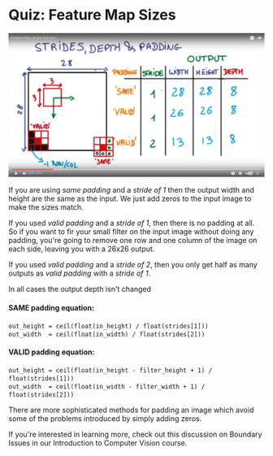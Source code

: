 # Quiz: Feature Map Sizes

![alt tag](featureMapSizes.png)

If you are using *same padding* and a *stride of 1* then the output width and height are the same as the input. We just add zeros to the input image to make the sizes match. 

If you used *valid padding* and a *stride of 1*, then there is no padding at all. So if you want to fir your small filter on the input image without doing any padding, you're going to remove one row and one column of the image on each side, leaving you with a 26x26 output.

If you used *valid padding* and a *stride of 2*, then you only get half as many outputs as *valid padding* with a *stride of 1*. 

In all cases the output depth isn't changed

#### SAME padding equation:

```
out_height = ceil(float(in_height) / float(strides[1]))
out_width  = ceil(float(in_width) / float(strides[2]))
```

#### VALID padding equation:

```
out_height = ceil(float(in_height - filter_height + 1) / float(strides[1]))
out_width  = ceil(float(in_width - filter_width + 1) / float(strides[2]))
```

There are more sophisticated methods for padding an image which avoid some of the problems introduced by simply adding zeros.

If you're interested in learning more, check out this discussion on Boundary Issues in our Introduction to Computer Vision course.
